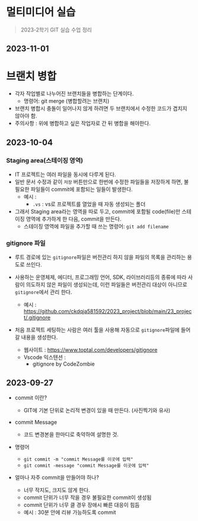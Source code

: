 # 멀티미디어 실습

> 2023-2학기 GIT 실습 수업 정리

## 2023-11-01
# 브랜치 병합
- 각자 작업별로 나누어진 브랜치들을 병합하는 단계이다.
  - 명령어: git merge (병합할려는 브랜치)
- 브랜치 병합시 충돌이 일어나지 않게 하려면 두 브랜치에서 수정한 코드가 겹치지 않아야 함.
- 주의사항 : 위에 병합하고 싶은 작업자로 간 뒤 병합을 해야한다.

## 2023-10-04
### Staging area(스테이징 영역)
- IT 프로젝트는 여러 파일을 동시에 다루게 된다.
- 일반 문서 수정과 같이 `저장` 버튼만으로 한번에 수정한 파일들을 저장하게 하면, 불필요한 파일들이 commit에 포함되는 일들이 발생한다.
  - 예시 :
    - `.vs` : vs로 프로젝트를 열었을 때 자동 생성되는 폴더
- 그래서 Staging area라는 영역을 따로 두고, commit에 포함될 code(file)만 스테이징 영역에 추가하게 한 다음, commit을 만든다.
  - 스테이징 영역에 파일을 추가할 때 쓰는 명령어: `git add filename`

### gitignore 파일
- 루트 경로에 있는 `gitignore`파일은 버전관리 하지 않을 파일의 목록을 관리하는 용도로 쓰인다.
- 사용하는 운영체제, 에디터, 프로그래밍 언어, SDK, 라이브러리등의 종류에 따라 사람이 의도하지 않은 파일이 생성되는데, 이런 파일들은 버전관리 대상이 아니므로 `gitignore`에서 관리 한다.
  - 예시 : https://github.com/ckdqja581592/2023_project/blob/main/23_project/.gitignore

- 처음 프로젝트 세팅하는 사람은 여러 툴을 사용해 자동으로 `gitignore`파일에 들어갈 내용을 생성한다.
  - 웹사이트 : https://www.toptal.com/developers/gitignore  
  - Vscode 익스텐션 : 
    - gitignore by CodeZombie

## 2023-09-27
- commit 이란?
  - GIT에 기본 단위로 논리적 변경이 있을 때 만든다. (사진찍기와 유사)
  
- commit Message
  - 코드 변경본을 한마디로 축약하여 설명한 것.

- 명령어

  - ```git commit -m "commit Message를 이곳에 입력"```
  - ```git commit -message "commit Message를 이곳에 입력"```  

- 얼마나 자주 commit을 만들어야 하나?
  - 너무 작지도, 크지도 않게 한다.
  - commit 단위가 너무 작을 경우 불필요한 commit이 생성됨
  - commit 단위가 너무 클 경우 장애시 빠른 대응이 힘듬
  - 예시 : 30분 안에 리뷰 가능하도록 commit


  